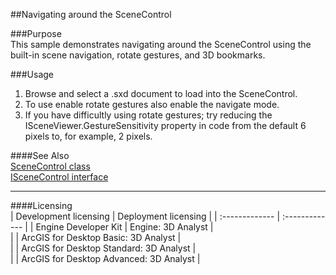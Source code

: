 ##Navigating around the SceneControl

###Purpose  
This sample demonstrates navigating around the SceneControl using the built-in scene navigation, rotate gestures, and 3D bookmarks.  


###Usage
1. Browse and select a .sxd document to load into the SceneControl.   
1. To use enable rotate gestures also enable the navigate mode.  
1. If you have difficultly using rotate gestures; try reducing the ISceneViewer.GestureSensitivity property in code from the default 6 pixels to, for example, 2 pixels.  







####See Also  
[SceneControl class](http://desktopdev.arcgis.com/search/?q=SceneControl%20class&p=0&language=en&product=arcobjects-sdk-dotnet&version=&n=15&collection=help)  
[ISceneControl interface](http://desktopdev.arcgis.com/search/?q=ISceneControl%20interface&p=0&language=en&product=arcobjects-sdk-dotnet&version=&n=15&collection=help)  


---------------------------------

####Licensing  
| Development licensing | Deployment licensing | 
| :------------- | :------------- | 
| Engine Developer Kit | Engine: 3D Analyst |  
|  | ArcGIS for Desktop Basic: 3D Analyst |  
|  | ArcGIS for Desktop Standard: 3D Analyst |  
|  | ArcGIS for Desktop Advanced: 3D Analyst |  


